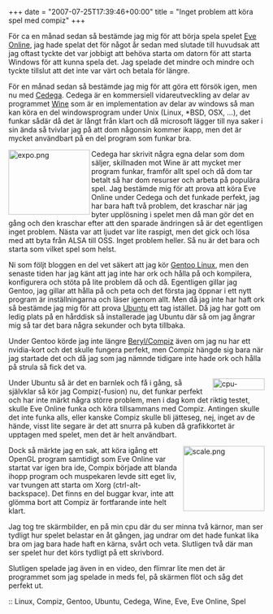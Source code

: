 +++
date = "2007-07-25T17:39:46+00:00"
title = "Inget problem att köra spel med compiz"
+++

För ca en månad sedan så bestämde jag mig för att börja spela spelet [Eve Online][1], jag hade spelat det för något år sedan med slutade till huvudsak att jag oftast tyckte det var jobbigt att behöva starta om datorn för att starta Windows för att kunna spela det. Jag spelade det mindre och mindre och tyckte tillslut att det inte var värt och betala för längre.

För en månad sedan så bestämde jag mig för att göra ett försök igen, men nu med [Cedega][2]. Cedega är en kommersiell vidareutveckling av delar av programmet [Wine][3] som är en implementation av delar av windows så man kan köra en del windowsprogram under Unix (Linux, *BSD, OSX, &#8230;), det funkar sådär då det är långt från klart och då microsoft lägger till nya saker i sin ända så tvivlar jag på att dom någonsin kommer ikapp, men det är mycket användbart på en del program som funkar bra.

[<img src="http://cdn.junkpile.se/2007/07/expo.thumbnail.png" title="expo.png" alt="expo.png" align="left" height="128" width="160" />][4]Cedega har skrivit några egna delar som dom säljer, skillnaden mot Wine är att mycket mer program funkar, framför allt spel och då dom tar betalt så har dom resurser och arbeta på populära spel. Jag bestämde mig för att prova att köra Eve Online under Cedega och det funkade perfekt, jag har bara haft två problem, det kraschar när jag byter upplösning i spelet men då man gör det en gång och den kraschar efter att den sparade ändringen så är det egentligen inget problem. Nästa var att ljudet var lite raspigt, men det gick och lösa med att byta från ALSA till OSS. Inget problem heller. Så nu är det bara och starta som vilket spel som helst.

Ni som följt bloggen en del vet säkert att jag kör [Gentoo Linux][5], men den senaste tiden har jag känt att jag inte har ork och hålla på och kompilera, konfigurera och stöta på lite problem då och då. Egentligen gillar jag Gentoo, jag gillar att hålla på och peta och det första jag öppnar i ett nytt program är inställningarna och läser igenom allt. Men då jag inte har haft ork så bestämde jag mig för att prova [Ubuntu][6] ett tag istället. Då jag har gott om ledig plats på en hårddisk så installerade jag Ubuntu där så om jag ångrar mig så tar det bara några sekunder och byta tillbaka.

Under Gentoo körde jag inte längre [Beryl/Compiz][7] även om jag nu har ett nvidia-kort och det skulle fungera perfekt, men Compiz hängde sig bara när jag startade det och då jag som jag nämnde tidigare inte hade ork och hålla på strula så fick det va.

<img src="http://cdn.junkpile.se/2007/07/cpu-graph.thumbnail.png" title="cpu-graph.png" alt="cpu-graph.png" align="right" height="23" width="102" />Under Ubuntu så är det en barnlek och få i gång, så självklar så kör jag Compiz(-fusion) nu, det funkar perfekt och har inte märkt några större problem, men i dag kom det riktig testet, skulle Eve Online funka och köra tillsammans med Compiz. Antingen skulle det inte funka alls, eller kanske Compiz skulle bli jätteseg, nej, inget av de hände, visst lite segare är det att snurra på kuben då grafikkortet är upptagen med spelet, men det är helt användbart.

[<img src="http://cdn.junkpile.se/2007/07/scale.thumbnail.png" title="scale.png" alt="scale.png" align="right" height="128" width="160" />][8]Dock så märkte jag en sak, att köra igång ett OpenGL program samtidigt som Eve Online var startat var igen bra ide, Compix började att blanda ihopp program och muspekaren levde sitt eget liv, var tvungen att starta om Xorg (ctrl-alt-backspace). Det finns en del buggar kvar, inte att glömma bort att Compiz är fortfarande inte helt klart.

Jag tog tre skärmbilder, en på min cpu där du ser minna två kärnor, man ser tydligt hur spelet belastar en åt gången, jag undrar om det hade funkat lika bra om jag bara hade haft en kärna, svårt och veta. Slutligen två där man ser spelet hur det körs tydligt på ett skrivbord.

Slutligen spelade jag även in en video, den flimrar lite men det är programmet som jag spelade in meds fel, på skärmen flöt och såg det perfekt ut.

  
:: Linux, Compiz, Gentoo, Ubuntu, Cedega, Wine, Eve, Eve Online, Spel

<small></small>

 [1]: http://eve-online.com
 [2]: http://www.cedega.com/
 [3]: http://www.winehq.org/
 [4]: http://cdn.junkpile.se/2007/07/expo.png "Direct link to file"
 [5]: http://www.gentoo.org
 [6]: http://www.ubuntu.com
 [7]: http://junkpile.se/~s/wp/2006/12/beryl/
 [8]: http://cdn.junkpile.se/2007/07/scale.png "Direct link to file"
